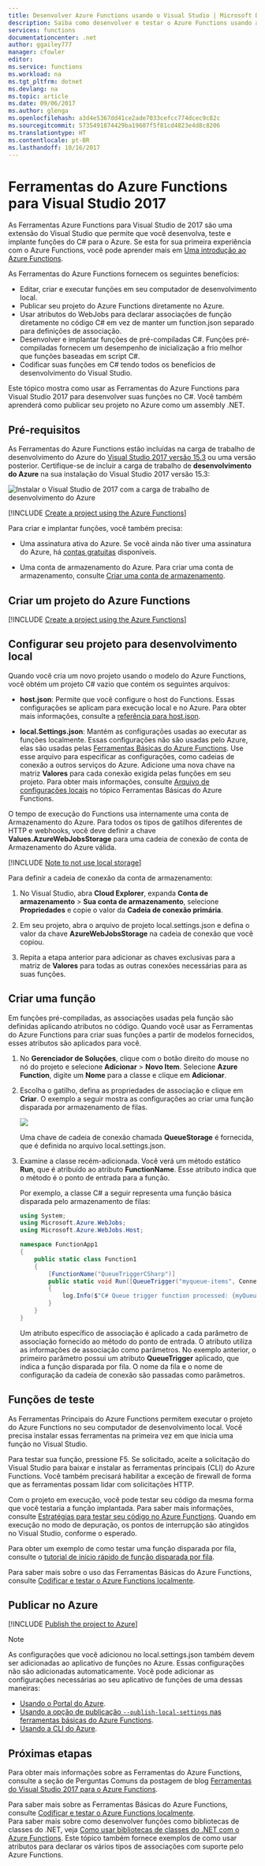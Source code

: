 ```yaml
---
title: Desenvolver Azure Functions usando o Visual Studio | Microsoft Docs
description: Saiba como desenvolver e testar o Azure Functions usando as Ferramentas Azure Functions para o Visual Studio 2017.
services: functions
documentationcenter: .net
author: ggailey777
manager: cfowler
editor: 
ms.service: functions
ms.workload: na
ms.tgt_pltfrm: dotnet
ms.devlang: na
ms.topic: article
ms.date: 09/06/2017
ms.author: glenga
ms.openlocfilehash: a3d4e5367dd41ce2ade7033cefcc774dcec9c82c
ms.sourcegitcommit: 5735491874429ba19607f5f81cd4823e4d8c8206
ms.translationtype: HT
ms.contentlocale: pt-BR
ms.lasthandoff: 10/16/2017
---
```

# <a name="azure-functions-tools-for-visual-studio"></a>Ferramentas do Azure Functions para Visual Studio 2017  

As Ferramentas Azure Functions para Visual Studio de 2017 são uma extensão do Visual Studio que permite que você desenvolva, teste e implante funções do C# para o Azure. Se esta for sua primeira experiência com o Azure Functions, você pode aprender mais em [Uma introdução ao Azure Functions](functions-overview.md).

As Ferramentas do Azure Functions fornecem os seguintes benefícios: 

* Editar, criar e executar funções em seu computador de desenvolvimento local. 
* Publicar seu projeto do Azure Functions diretamente no Azure. 
* Usar atributos do WebJobs para declarar associações de função diretamente no código C# em vez de manter um function.json separado para definições de associação.
* Desenvolver e implantar funções de pré-compiladas C#. Funções pré-compiladas fornecem um desempenho de inicialização a frio melhor que funções baseadas em script C#. 
* Codificar suas funções em C# tendo todos os benefícios de desenvolvimento do Visual Studio. 

Este tópico mostra como usar as Ferramentas do Azure Functions para Visual Studio 2017 para desenvolver suas funções no C#. Você também aprenderá como publicar seu projeto no Azure como um assembly .NET.

## <a name="prerequisites"></a>Pré-requisitos

As Ferramentas do Azure Functions estão incluídas na carga de trabalho de desenvolvimento do Azure do [Visual Studio 2017 versão 15.3](https://www.visualstudio.com/vs/) ou uma versão posterior. Certifique-se de incluir a carga de trabalho de **desenvolvimento do Azure** na sua instalação do Visual Studio 2017 versão 15.3:

![Instalar o Visual Studio de 2017 com a carga de trabalho de desenvolvimento do Azure](./media/functions-create-your-first-function-visual-studio/functions-vs-workloads.png)

[!INCLUDE [Create a project using the Azure Functions](../../includes/functions-vstools-install-note.md)] 

Para criar e implantar funções, você também precisa:

* Uma assinatura ativa do Azure. Se você ainda não tiver uma assinatura do Azure, há [contas gratuitas](https://azure.microsoft.com/free/?WT.mc_id=A261C142F) disponíveis.

* Uma conta de armazenamento do Azure. Para criar uma conta de armazenamento, consulte [Criar uma conta de armazenamento](../storage/common/storage-create-storage-account.md#create-a-storage-account).  
## <a name="create-an-azure-functions-project"></a>Criar um projeto do Azure Functions 

[!INCLUDE [Create a project using the Azure Functions](../../includes/functions-vstools-create.md)]


## <a name="configure-the-project-for-local-development"></a>Configurar seu projeto para desenvolvimento local

Quando você cria um novo projeto usando o modelo do Azure Functions, você obtém um projeto C# vazio que contém os seguintes arquivos:

* **host.json**: Permite que você configure o host do Functions. Essas configurações se aplicam para execução local e no Azure. Para obter mais informações, consulte a [referência para host.json](functions-host-json.md).
    
* **local.Settings.json**: Mantém as configurações usadas ao executar as funções localmente. Essas configurações não são usadas pelo Azure, elas são usadas pelas [Ferramentas Básicas do Azure Functions](functions-run-local.md). Use esse arquivo para especificar as configurações, como cadeias de conexão a outros serviços do Azure. Adicione uma nova chave na matriz **Valores** para cada conexão exigida pelas funções em seu projeto. Para obter mais informações, consulte [Arquivo de configurações locais](functions-run-local.md#local-settings-file) no tópico Ferramentas Básicas do Azure Functions.

O tempo de execução do Functions usa internamente uma conta de Armazenamento do Azure. Para todos os tipos de gatilhos diferentes de HTTP e webhooks, você deve definir a chave **Values.AzureWebJobsStorage** para uma cadeia de conexão de conta de Armazenamento do Azure válida.

[!INCLUDE [Note to not use local storage](../../includes/functions-local-settings-note.md)]

 Para definir a cadeia de conexão da conta de armazenamento:

1. No Visual Studio, abra **Cloud Explorer**, expanda **Conta de armazenamento** > **Sua conta de armazenamento**, selecione **Propriedades** e copie o valor da **Cadeia de conexão primária**.   

2. Em seu projeto, abra o arquivo de projeto local.settings.json e defina o valor da chave **AzureWebJobsStorage** na cadeia de conexão que você copiou.

3. Repita a etapa anterior para adicionar as chaves exclusivas para a matriz de **Valores** para todas as outras conexões necessárias para as suas funções.  

## <a name="create-a-function"></a>Criar uma função

Em funções pré-compiladas, as associações usadas pela função são definidas aplicando atributos no código. Quando você usar as Ferramentas do Azure Functions para criar suas funções a partir de modelos fornecidos, esses atributos são aplicados para você. 

1. No **Gerenciador de Soluções**, clique com o botão direito do mouse no nó do projeto e selecione **Adicionar** > **Novo Item**. Selecione **Azure Function**, digite um **Nome** para a classe e clique em **Adicionar**.

2. Escolha o gatilho, defina as propriedades de associação e clique em **Criar**. O exemplo a seguir mostra as configurações ao criar uma função disparada por armazenamento de filas. 

    ![](./media/functions-develop-vs/functions-vstools-create-queuetrigger.png)
    
    Uma chave de cadeia de conexão chamada **QueueStorage** é fornecida, que é definida no arquivo local.settings.json. 
 
3. Examine a classe recém-adicionada. Você verá um método estático **Run**, que é atribuído ao atributo **FunctionName**. Esse atributo indica que o método é o ponto de entrada para a função. 

    Por exemplo, a classe C# a seguir representa uma função básica disparada pelo armazenamento de filas:

    ````csharp
    using System;
    using Microsoft.Azure.WebJobs;
    using Microsoft.Azure.WebJobs.Host;
    
    namespace FunctionApp1
    {
        public static class Function1
        {
            [FunctionName("QueueTriggerCSharp")]        
            public static void Run([QueueTrigger("myqueue-items", Connection = "QueueStorage")]string myQueueItem, TraceWriter log)
            {
                log.Info($"C# Queue trigger function processed: {myQueueItem}");
            }
        }
    } 
    ````
 
    Um atributo específico de associação é aplicado a cada parâmetro de associação fornecido ao método do ponto de entrada. O atributo utiliza as informações de associação como parâmetros. No exemplo anterior, o primeiro parâmetro possui um atributo **QueueTrigger** aplicado, que indica a função disparada por fila. O nome da fila e o nome de configuração da cadeia de conexão são passadas como parâmetros.  

## <a name="testing-functions"></a>Funções de teste

As Ferramentas Principais do Azure Functions permitem executar o projeto do Azure Functions no seu computador de desenvolvimento local. Você precisa instalar essas ferramentas na primeira vez em que inicia uma função no Visual Studio.  

Para testar sua função, pressione F5. Se solicitado, aceite a solicitação do Visual Studio para baixar e instalar as ferramentas principais (CLI) do Azure Functions.  Você também precisará habilitar a exceção de firewall de forma que as ferramentas possam lidar com solicitações HTTP.

Com o projeto em execução, você pode testar seu código da mesma forma que você testaria a função implantada. Para saber mais informações, consulte [Estratégias para testar seu código no Azure Functions](functions-test-a-function.md). Quando em execução no modo de depuração, os pontos de interrupção são atingidos no Visual Studio, conforme o esperado. 

Para obter um exemplo de como testar uma função disparada por fila, consulte o [tutorial de início rápido de função disparada por fila](functions-create-storage-queue-triggered-function.md#test-the-function).  

Para saber mais sobre o uso das Ferramentas Básicas do Azure Functions, consulte [Codificar e testar o Azure Functions localmente](functions-run-local.md).

## <a name="publish-to-azure"></a>Publicar no Azure

[!INCLUDE [Publish the project to Azure](../../includes/functions-vstools-publish.md)]

>[!NOTE]  
>As configurações que você adicionou no local.settings.json também devem ser adicionadas ao aplicativo de funções no Azure. Essas configurações não são adicionadas automaticamente. Você pode adicionar as configurações necessárias ao seu aplicativo de funções de uma dessas maneiras:
>
>* [Usando o Portal do Azure](functions-how-to-use-azure-function-app-settings.md#settings).
>* [Usando a opção de publicação `--publish-local-settings` nas ferramentas básicas do Azure Functions](functions-run-local.md#publish).
>* [Usando a CLI do Azure](/cli/azure/functionapp/config/appsettings#set). 

## <a name="next-steps"></a>Próximas etapas

Para obter mais informações sobre as Ferramentas do Azure Functions, consulte a seção de Perguntas Comuns da postagem de blog [Ferramentas do Visual Studio 2017 para o Azure Functions](https://blogs.msdn.microsoft.com/webdev/2017/05/10/azure-function-tools-for-visual-studio-2017/).

Para saber mais sobre as Ferramentas Básicas do Azure Functions, consulte [Codificar e testar o Azure Functions localmente](functions-run-local.md).  
Para saber mais sobre como desenvolver funções como bibliotecas de classes do .NET, veja [Como usar bibliotecas de classes do .NET com o Azure Functions](functions-dotnet-class-library.md). Este tópico também fornece exemplos de como usar atributos para declarar os vários tipos de associações com suporte pelo Azure Functions.    
